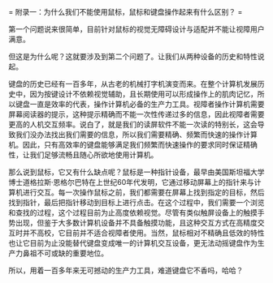 = 附录一：为什么我们不能使用鼠标，鼠标和键盘操作起来有什么区别？ =

第一个问题说来很简单，目前针对鼠标的视觉无障碍设计与适配并不能让视障用户满意。

但这是为什么呢？这就要涉及到第二个问题了。让我们从两种设备的历史和特性说起。

键盘的历史已经有一百多年，从古老的机械打字机演变而来。在整个计算机发展历史中，因为按键设计不依赖视觉辅助，且长期使用可以形成操作上的肌肉记忆，所以键盘一直是效率的代表，操作计算机必备的生产力工具。视障者操作计算机需要屏幕阅读器的提示，这种提示精确而不能一次性传递过多的信息，因此视障者需要更高的人机交互频率。说白了，就是我们的读屏软件不能一次读的特别长，这会导致我们没办法找出我们需要的信息，所以我们需要精确、频繁而快速的操作计算机。因此，只有高效率的键盘能够满足我们频繁而快速操作的要求同时保证精确性，让我们足够流畅且随心所欲地使用计算机。

那么说到鼠标，它又有什么缺点呢？鼠标是一种指针设备，最早由美国斯坦福大学博士道格拉斯·恩格尔巴特在上世纪60年代发明，它通过移动屏幕上的指针来与计算机进行交互。每一次操作鼠标之前，我们都需要在屏幕上找到指定的目标，然后找到指针，最后把指针移动到目标上进行点击。在这个过程中，我们需要一个浏览和查找的过程，这个过程目前为止高度依赖视觉。尽管有类似触屏设备上的触摸手势出现，但鉴于大多数计算机设备并不具备触摸功能，且这种交互方式在高精度交互时并不高校，它目前并不适合视障者使用。当然，鼠标相对不精确且低效的特性也让它目前为止没能替代键盘变成唯一的计算机交互设备，更无法动摇键盘作为生产力鼻祖不可或缺的重要地位。

所以，用着一百多年来无可撼动的生产力工具，难道键盘它不香吗，哈哈？

